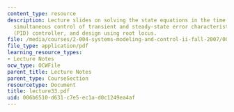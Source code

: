 ```yaml
---
content_type: resource
description: Lecture slides on solving the state equations in the time and space domains,
  simultaneous control of transient and steady-state error characteristics, proportional-integral-derivative
  (PID) controller, and design using root locus.
file: /media/courses/2-004-systems-modeling-and-control-ii-fall-2007/006b6510d631c7e5ec1ad0c1249ea4af_lecture33.pdf
file_type: application/pdf
learning_resource_types:
- Lecture Notes
ocw_type: OCWFile
parent_title: Lecture Notes
parent_type: CourseSection
resourcetype: Document
title: lecture33.pdf
uid: 006b6510-d631-c7e5-ec1a-d0c1249ea4af
---
```

